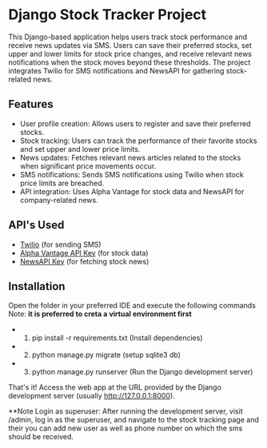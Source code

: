 # Django Stock Tracker Project

This Django-based application helps users track stock performance and receive news updates via SMS. Users can save their preferred stocks, set upper and lower limits for stock price changes, and receive relevant news notifications when the stock moves beyond these thresholds. The project integrates Twilio for SMS notifications and NewsAPI for gathering stock-related news.

## Features
- User profile creation: Allows users to register and save their preferred stocks.
- Stock tracking: Users can track the performance of their favorite stocks and set upper and lower price limits.
- News updates: Fetches relevant news articles related to the stocks when significant price movements occur.
- SMS notifications: Sends SMS notifications using Twilio when stock price limits are breached.
- API integration: Uses Alpha Vantage for stock data and NewsAPI for company-related news.

## API's Used
- [Twilio](https://www.twilio.com/) (for sending SMS)
- [Alpha Vantage API Key](https://www.alphavantage.co/) (for stock data)
- [NewsAPI Key](https://newsapi.org/) (for fetching stock news)

## Installation 
Open the folder in your preferred IDE and execute the following commands <br>
Note: **it is preferred to creta a virtual environment first** <br>
- 1) pip install -r requirements.txt (Install dependencies) <br>
- 2) python manage.py migrate (setup sqlite3 db) <br>
- 3) python manage.py runserver (Run the Django development server) <br>

That's it! Access the web app at the URL provided by the Django development server (usually http://127.0.0.1:8000).

**Note
Login as superuser: After running the development server, visit /admin, log in as the superuser, and navigate to the stock tracking page and their you can add new user as well as phone number on which the sms should be received.


